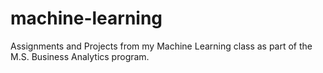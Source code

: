 # machine-learning
Assignments and Projects from my Machine Learning class as part of the M.S. Business Analytics program.
